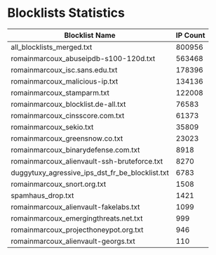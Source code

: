 # Blocklists Statistics
| Blocklist Name | IP Count |
|----|----|
| all_blocklists_merged.txt | 800956 |
| romainmarcoux_abuseipdb-s100-120d.txt | 563468 |
| romainmarcoux_isc.sans.edu.txt | 178396 |
| romainmarcoux_malicious-ip.txt | 134136 |
| romainmarcoux_stamparm.txt | 122008 |
| romainmarcoux_blocklist.de-all.txt | 76583 |
| romainmarcoux_cinsscore.com.txt | 61373 |
| romainmarcoux_sekio.txt | 35809 |
| romainmarcoux_greensnow.co.txt | 23023 |
| romainmarcoux_binarydefense.com.txt | 8918 |
| romainmarcoux_alienvault-ssh-bruteforce.txt | 8270 |
| duggytuxy_agressive_ips_dst_fr_be_blocklist.txt | 6783 |
| romainmarcoux_snort.org.txt | 1508 |
| spamhaus_drop.txt | 1421 |
| romainmarcoux_alienvault-fakelabs.txt | 1099 |
| romainmarcoux_emergingthreats.net.txt | 999 |
| romainmarcoux_projecthoneypot.org.txt | 946 |
| romainmarcoux_alienvault-georgs.txt | 110 |
